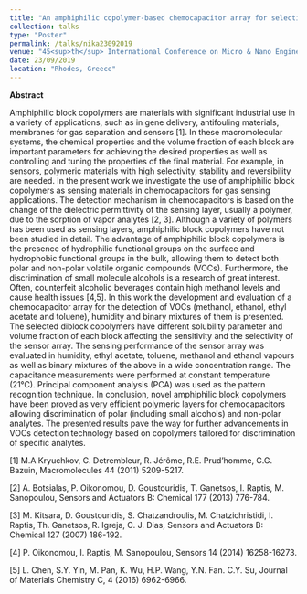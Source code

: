 ```yaml
---
title: "An amphiphilic copolymer-based chemocapacitor array for selective and sensitive sensing of volatile organic compounds"
collection: talks
type: "Poster"
permalink: /talks/nika23092019
venue: "45<sup>th</sup> International Conference on Micro & Nano Engineering"
date: 23/09/2019
location: "Rhodes, Greece"
---
```



**Abstract**

<p class="justify">
Amphiphilic block copolymers are materials with significant industrial use in a variety of applications,
such as in gene delivery, antifouling materials, membranes for gas separation and sensors [1]. In these
macromolecular systems, the chemical properties and the volume fraction of each block are important
parameters for achieving the desired properties as well as controlling and tuning the properties of the final
material. For example, in sensors, polymeric materials with high selectivity, stability and reversibility are
needed. In the present work we investigate the use of amphiphilic block copolymers as sensing materials in
chemocapacitors for gas sensing applications.
The detection mechanism in chemocapacitors is based on the change of the dielectric permittivity of
the sensing layer, usually a polymer, due to the sorption of vapor analytes [2, 3]. Although a variety of
polymers has been used as sensing layers, amphiphilic block copolymers have not been studied in detail.
The advantage of amphiphilic block copolymers is the presence of hydrophilic functional groups on the
surface and hydrophobic functional groups in the bulk, allowing them to detect both polar and non-polar
volatile organic compounds (VOCs). Furthermore, the discrimination of small molecule alcohols is a
research of great interest. Often, counterfeit alcoholic beverages contain high methanol levels and cause
health issues [4,5].
In this work the development and evaluation of a chemocapacitor array for the detection of VOCs
(methanol, ethanol, ethyl acetate and toluene), humidity and binary mixtures of them is presented. The
selected diblock copolymers have different solubility parameter and volume fraction of each block
affecting the sensitivity and the selectivity of the sensor array.
The sensing performance of the sensor array was evaluated in humidity, ethyl acetate, toluene, methanol
and ethanol vapours as well as binary mixtures of the above in a wide concentration range. The capacitance
measurements were performed at constant temperature (21&deg;C). Principal component analysis (PCA) was used as the pattern
recognition technique.
In conclusion, novel amphiphilic block copolymers have been proved as very efficient polymeric
layers for chemocapacitors allowing discrimination of polar (including small alcohols) and non-polar
analytes. The presented results pave the way for further advancements in VOCs detection technology based
on copolymers tailored for discrimination of specific analytes.
</p>

[1] M.A Kryuchkov, C. Detrembleur, R. Jérôme, R.E. Prud’homme, C.G. Bazuin, Macromolecules 44
(2011) 5209-5217.

[2] A. Botsialas, P. Oikonomou, D. Goustouridis, T. Ganetsos, I. Raptis, M. Sanopoulou, Sensors and
Actuators B: Chemical 177 (2013) 776-784.

[3] M. Kitsara, D. Goustouridis, S. Chatzandroulis, M. Chatzichristidi, I. Raptis, Th. Ganetsos, R. Igreja,
C. J. Dias, Sensors and Actuators B: Chemical 127 (2007) 186-192.

[4] P. Oikonomou, I. Raptis, M. Sanopoulou, Sensors 14 (2014) 16258-16273.

[5] L. Chen, S.Y. Yin, M. Pan, K. Wu, H.P. Wang, Y.N. Fan. C.Y. Su, Journal of Materials Chemistry C,
4 (2016) 6962-6966.
<!-- [More information here](http://example2.com) -->
